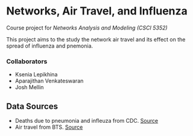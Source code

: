 # Networks, Air Travel, and Influenza

Course project for *Networks Analysis and Modeling (CSCI 5352)*

This project aims to the study the network air travel and its effect on the spread of influenza and pnemonia.

### Collaborators
- Ksenia Lepikhina
- Aparajithan Venkateswaran
- Josh Mellin


## Data Sources
- Deaths due to pneumonia and infleuza from CDC. [Source](https://data.cdc.gov/Health-Statistics/Deaths-from-Pneumonia-and-Influenza-P-I-and-all-de/pp7x-dyj2)
- Air travel from BTS. [Source](https://www.transtats.bts.gov/tables.asp?db_id=125&DB_Name=)
